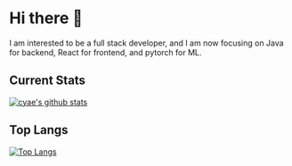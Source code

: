 # Hi there 👋

I am interested to be a full stack developer, and I am now focusing on Java for backend, React for frontend, and pytorch for ML.

## Current Stats
[![cyae's github stats](https://github-readme-stats-cyae.vercel.app/api?username=cyae&show_icons=true&theme=transparent&count_private=true&include_all_commits=true&card_width=500px&exclude_repo=github-readme-stats)](https://github.com/cyae)

## Top Langs
[![Top Langs](https://github-readme-stats-cyae.vercel.app/api/top-langs/?username=cyae&layout=compact&theme=transparent&langs_count=10&card_width=500px&exclude_repo=github-readme-stats)](https://github.com/cyae)

